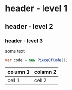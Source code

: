 ﻿# header - level 1

## header - level 2

### header - level 3

some text

``` csharp
var code = new PieceOfCode();
```

| column 1 | column 2 |
|----------|----------|
| cell 1 | cell 2 |

